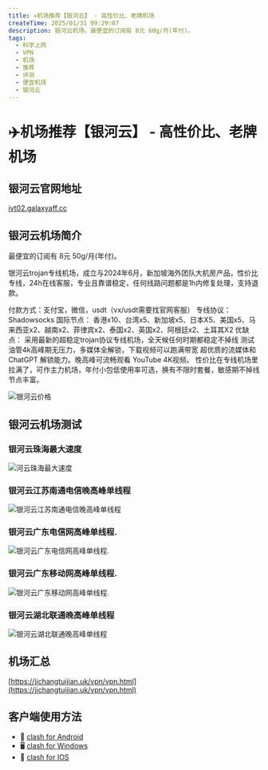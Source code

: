 ```yaml
---
title: ✈️机场推荐【银河云】 - 高性价比、老牌机场
createTime: 2025/01/31 09:29:07
description: 银河云机场，最便宜的订阅有 8元 60g/月(年付)。
tags:
  - 科学上网
  - VPN
  - 机场
  - 推荐
  - 评测
  - 便宜机场
  - 银河云
---
```


# ✈️机场推荐【银河云】 - 高性价比、老牌机场

## 银河云官网地址

[ivt02.galaxyaff.cc](https://haibing822.galaxyvipaff01.cc/register?aff=la8LavLb)

## 银河云机场简介

最便宜的订阅有 8元 50g/月(年付)。

银河云trojan专线机场，成立与2024年6月，新加坡海外团队大机房产品，性价比专线，24h在线客服，专业且靠谱稳定，任何线路问题都是1h内修复处理，支持退款。

付款方式：支付宝，微信，usdt（vx/usdt需要找官网客服）
专线协议：Shadowsocks
国际节点：
香港x10、台湾x5、新加坡x5、日本X5、美国x5、马来西亚x2、越南x2、菲律宾x2、泰国x2、英国x2、阿根廷x2、土耳其X2
优缺点：
采用最新的超稳定trojan协议专线机场，全天候任何时期都稳定不掉线
测试油管4k高峰期无压力，多媒体全解锁，下载视频可以跑满带宽
超优质的流媒体和 ChatGPT 解锁能力。晚高峰可流畅观看 YouTube 4K视频。
性价比在专线机场里拉满了，可作主力机场，年付小包低使用率可选，换有不限时套餐，敏感期不掉线
节点丰富。

![银河云价格](images/机场推荐银河云/image.webp)

## 银河云机场测试

### 银河云珠海最大速度

![河云珠海最大速度](images/机场推荐银河云/image-1.png)

### 银河云江苏南通电信晚高峰单线程

![银河云江苏南通电信晚高峰单线程](images/机场推荐银河云/image-2.png)

### 银河云广东电信网高峰单线程.

![银河云广东电信网高峰单线程.](images/机场推荐银河云/image-3.png)

### 银河云广东移动网高峰单线程.

![银河云广东移动网高峰单线程.](images/机场推荐银河云/image-4.png)

### 银河云湖北联通晚高峰单线程

![银河云湖北联通晚高峰单线程](images/机场推荐银河云/image-5.png)


## 机场汇总

[https://jichangtuijian.uk/vpn/vpn.html](https://jichangtuijian.uk/vpn/vpn.html)

## 客户端使用方法

- 📱 [clash for Android](https://jichangtuijian.uk/article/clashforAndroid.html)
- 🖥 [clash for Windows](https://jichangtuijian.uk/article/clash.html)
- 🍎 [clash for IOS](https://jichangtuijian.uk/article/Shadowrocket.html)

